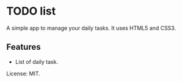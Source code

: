# TODO list

A simple app to manage your daily tasks.
It uses HTML5 and CSS3.

## Features

- List of daily task.

License: MIT.
